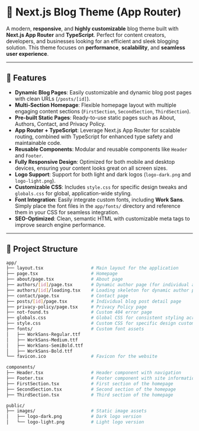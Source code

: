 # 📝 Next.js Blog Theme (App Router)

A modern, **responsive**, and **highly customizable** blog theme built with **Next.js App Router** and **TypeScript**. Perfect for content creators, developers, and businesses looking for an efficient and sleek blogging solution. This theme focuses on **performance**, **scalability**, and **seamless user experience**.

---

## 🚀 Features

- **Dynamic Blog Pages**: Easily customizable and dynamic blog post pages with clean URLs (`/posts/[id]`).
- **Multi-Section Homepage**: Flexible homepage layout with multiple engaging content sections (`FirstSection`, `SecondSection`, `ThirdSection`).
- **Pre-built Static Pages**: Ready-to-use static pages such as About, Authors, Contact, and Privacy Policy.
- **App Router + TypeScript**: Leverage Next.js App Router for scalable routing, combined with TypeScript for enhanced type safety and maintainable code.
- **Reusable Components**: Modular and reusable components like `Header` and `Footer`.
- **Fully Responsive Design**: Optimized for both mobile and desktop devices, ensuring your content looks great on all screen sizes.
- **Logo Support**: Support for both light and dark logos (`logo-dark.png` and `logo-light.png`).
- **Customizable CSS**: Includes `style.css` for specific design tweaks and `globals.css` for global, application-wide styling.
- **Font Integration**: Easily integrate custom fonts, including **Work Sans**. Simply place the font files in the `app/fonts/` directory and reference them in your CSS for seamless integration.
- **SEO-Optimized**: Clean, semantic HTML with customizable meta tags to improve search engine performance.

---

## 📁 Project Structure

```bash
app/
├── layout.tsx                  # Main layout for the application
├── page.tsx                    # Homepage
├── about/page.tsx              # About page
├── authors/[id]/page.tsx       # Dynamic author page (for individual authors)
├── authors/[id]/loading.tsx    # Loading skeleton for dynamic author pages
├── contact/page.tsx            # Contact page
├── posts/[id]/page.tsx         # Individual blog post detail page
├── privacy-policy/page.tsx     # Privacy Policy page
├── not-found.ts                # Custom 404 error page
├── globals.css                 # Global CSS for consistent styling across the app
├── style.css                   # Custom CSS for specific design customizations
├── fonts/                      # Custom font assets
│   ├── WorkSans-Regular.ttf
│   ├── WorkSans-Medium.ttf
│   ├── WorkSans-SemiBold.ttf
│   ├── WorkSans-Bold.ttf
└── favicon.ico                 # Favicon for the website

components/
├── Header.tsx                  # Header component with navigation
├── Footer.tsx                  # Footer component with site information
├── FirstSection.tsx            # First section of the homepage
├── SecondSection.tsx           # Second section of the homepage
├── ThirdSection.tsx            # Third section of the homepage

public/
├── images/                     # Static image assets
│   ├── logo-dark.png           # Dark logo version
│   └── logo-light.png          # Light logo version